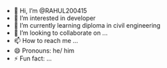 - 👋 Hi, I’m @RAHUL200415
- 👀 I’m interested in developer
- 🌱 I’m currently learning diploma in civil engineering
- 💞️ I’m looking to collaborate on ...
- 📫 How to reach me ...
- 😄 Pronouns: he/ him
- ⚡ Fun fact: ...

<!---
RAHUL200415/RAHUL200415 is a ✨ special ✨ repository because its `README.md` (this file) appears on your GitHub profile.
You can click the Preview link to take a look at your changes.
--->
